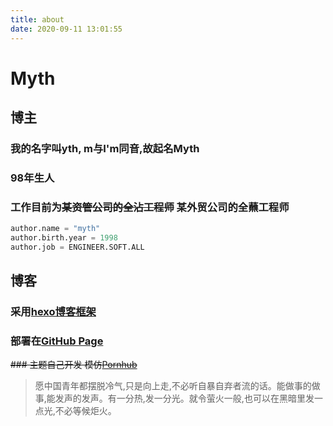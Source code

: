 ```yaml
---
title: about
date: 2020-09-11 13:01:55
---
```

# Myth

## 博主

### 我的名字叫yth, m与I'm同音,故起名Myth

### 98年生人

### 工作目前为~~某资管公司的全沾工程师~~ 某外贸公司的全蘸工程师

```python
author.name = "myth"
author.birth.year = 1998
author.job = ENGINEER.SOFT.ALL
```

## 博客

### 采用[hexo博客框架](https://hexo.io/zh-cn/)

### 部署在[GitHub Page](https://pages.github.com/)

~~### 主题自己开发 模仿[Pornhub](https://pornhub.com/)~~

> 愿中国青年都摆脱冷气,只是向上走,不必听自暴自弃者流的话。能做事的做事,能发声的发声。有一分热,发一分光。就令萤火一般,也可以在黑暗里发一点光,不必等候炬火。